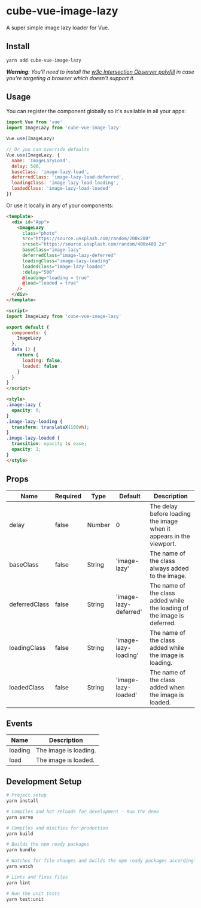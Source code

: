 # cube-vue-image-lazy

A super simple image lazy loader for Vue.

## Install

```sh
yarn add cube-vue-image-lazy
```

_**Warning**: You'll need to install the [w3c Intersection Observer polyfill](https://github.com/w3c/IntersectionObserver/tree/master/polyfill) in case you're targeting a browser which doesn't support it._

## Usage

You can register the component globally so it's available in all your apps:

```javascript
import Vue from 'vue'
import ImageLazy from 'cube-vue-image-lazy'

Vue.use(ImageLazy)

// Or you can override defaults
Vue.use(ImageLazy, {
  name: 'ImageLazyLoad',
  delay: 500,
  baseClass: 'image-lazy-load',
  deferredClass: 'image-lazy-load-deferred',
  loadingClass: 'image-lazy-load-loading',
  loadedClass: 'image-lazy-load-loaded'
})
```

Or use it locally in any of your components:

```html
<template>
  <div id="App">
    <ImageLazy
      class="photo"
      src="https://source.unsplash.com/random/200x200"
      srcset="https://source.unsplash.com/random/400x400 2x"
      baseClass="image-lazy"
      deferredClass="image-lazy-deferred"
      loadingClass="image-lazy-loading"
      loadedClass="image-lazy-loaded"
      :delay="500"
      @loading="loading = true"
      @load="loaded = true"
    />
  </div>
</template>

<script>
import ImageLazy from 'cube-vue-image-lazy'

export default {
  components: {
    ImageLazy
  },
  data () {
    return {
      loading: false,
      loaded: false
    }
  }
}
</script>

<style>
.image-lazy {
  opacity: 0;
}
.image-lazy-loading {
  transform: translateX(100vh);
}
.image-lazy-loaded {
  transition: opacity 1s ease;
  opacity: 1;
}
</style>
```

## Props

| Name          | Required | Type   | Default               | Description |
| ---           | ---      | ---    | ---                   | ---         |
| delay         | false    | Number | 0                     | The delay before loading the image when it appears in the viewport. |
| baseClass     | false    | String | 'image-lazy'          | The name of the class always added to the image. |
| deferredClass | false    | String | 'image-lazy-deferred' | The name of the class added while the loading of the image is deferred. |
| loadingClass  | false    | String | 'image-lazy-loading'  | The name of the class added while the image is loading. |
| loadedClass   | false    | String | 'image-lazy-loaded'   | The name of the class added when the image is loaded. |

## Events

| Name    | Description |
| ---     | ---         |
| loading | The image is loading. |
| load    | The image is loaded. |

## Development Setup

```sh
# Project setup
yarn install

# Compiles and hot-reloads for development – Run the demo
yarn serve

# Compiles and minifies for production
yarn build

# Builds the npm ready packages
yarn bundle

# Watches for file changes and builds the npm ready packages accordingly
yarn watch

# Lints and fixes files
yarn lint

# Run the unit tests
yarn test:unit
```
